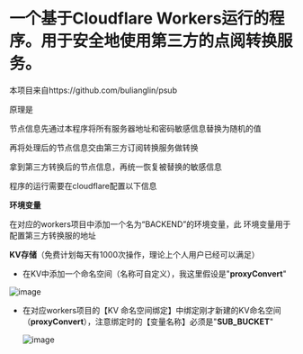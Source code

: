 # 一个基于Cloudflare Workers运行的程序。用于安全地使用第三方的点阅转换服务。

本项目来自https://github.com/bulianglin/psub

原理是

节点信息先通过本程序将所有服务器地址和密码敏感信息替换为随机的值

再将处理后的节点信息交由第三方订阅转换服务做转换

拿到第三方转换后的节点信息，再统一恢复被替换的敏感信息

程序的运行需要在cloudflare配置以下信息

**环境变量**

在对应的workers项目中添加一个名为“BACKEND”的环境变量，此 环境变量用于配置第三方转换服的地址

**KV存储**（免费计划每天有1000次操作，理论上个人用户已经可以满足）

- 在KV中添加一个命名空间（名称可自定义），我这里假设是"**proxyConvert**"
  
![image](https://github.com/user-attachments/assets/13dc31aa-988e-4f3d-9879-5a288da98065)


- 在对应workers项目的【KV 命名空间绑定】中绑定刚才新建的KV命名空间（**proxyConvert**），注意绑定时的【变量名称】必须是"**SUB_BUCKET**"
  

	![image](https://github.com/user-attachments/assets/96c9fcbc-1f8e-4753-870e-3793dfc6c8bb)
